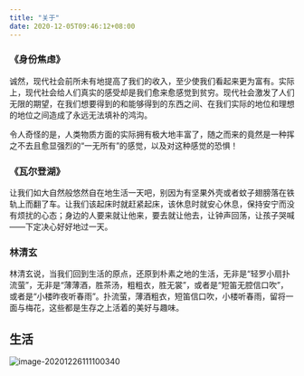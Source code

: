 ```yaml
---
title: "关于"
date: 2020-12-05T09:46:12+08:00
---
```




### 《身份焦虑》

诚然，现代社会前所未有地提高了我们的收入，至少使我们看起来更为富有。实际上，现代社会给人们真实的感受却是我们愈来愈感觉到贫穷。现代社会激发了人们无限的期望，在我们想要得到的和能够得到的东西之间、在我们实际的地位和理想的地位之间造成了永远无法填补的鸿沟。

令人奇怪的是，人类物质方面的实际拥有极大地丰富了，随之而来的竟然是一种挥之不去且愈显强烈的“一无所有”的感觉，以及对这种感觉的恐惧！

### 《瓦尔登湖》

让我们如大自然般悠然自在地生活一天吧，别因为有坚果外壳或者蚊子翅膀落在铁轨上而翻了车。让我们该起床时就赶紧起床，该休息时就安心休息，保持安宁而没有烦扰的心态；身边的人要来就让他来，要去就让他去，让钟声回荡，让孩子哭喊——下定决心好好地过一天。

### 林清玄

林清玄说，当我们回到生活的原点，还原到朴素之地的生活，无非是“轻罗小扇扑流萤”，无非是“薄薄酒，胜茶汤，粗粗衣，胜无裳”，或者是“短笛无腔信口吹”，或者是“小楼昨夜听春雨”。扑流萤，薄酒粗衣，短笛信口吹，小楼听春雨，留将一面与梅花，这些都是生存之上活着的美好与趣味。

## 生活

![image-20201226111100340](https://i.loli.net/2020/12/26/NY7O1VIG8dkLHlf.png)